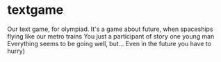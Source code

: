 # textgame
Our text game, for olympiad.
It's a game about future, when spaceships flying like our metro trains
You just a participant of story one young man
Everything seems to be going well, but...
Even in the future you have to hurry)
